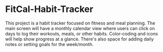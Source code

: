 # FitCal-Habit-Tracker
This project is a habit tracker focused on fitness and meal planning. The main screen will have a monthly calendar view where users can click on days to log their workouts, meals, or other habits. Color-coding and icons will help show progress at a glance. There's also space for adding daily notes or setting goals for the week/month.
